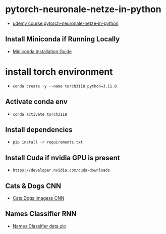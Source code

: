 # pytorch-neuronale-netze-in-python
- [udemy course pytorch-neuronale-netze-in-python](https://www.udemy.com/course/pytorch-neuronale-netze-in-python/learn/lecture/9155266#overview)

## Install Miniconda if Running Locally
- [Miniconda Installation Guide](https://docs.anaconda.com/free/miniconda)

# install torch environment
- `conda create -y --name torch3118 python=3.11.8`

## Activate conda env
- `conda activate torch3118`

## Install dependencies
- `pip install -r requirements.txt`

## Install Cuda if nvidia GPU is present
- `https://developer.nvidia.com/cuda-downloads`


## Cats & Dogs CNN
- [Cats Dogs Imagess CNN](https://www.kaggle.com/competitions/dogs-vs-cats-redux-kernels-edition)

## Names Classifier RNN
- [Names Classifier data.zip](https://pytorch.org/tutorials/intermediate/char_rnn_generation_tutorial.html)